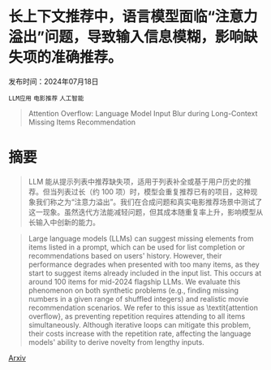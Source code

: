 # 长上下文推荐中，语言模型面临“注意力溢出”问题，导致输入信息模糊，影响缺失项的准确推荐。

发布时间：2024年07月18日

`LLM应用` `电影推荐` `人工智能`

> Attention Overflow: Language Model Input Blur during Long-Context Missing Items Recommendation

# 摘要

> LLM 能从提示列表中推荐缺失项，适用于列表补全或基于用户历史的推荐。但当列表过长（约 100 项）时，模型会重复推荐已有的项目，这种现象我们称之为“注意力溢出”。我们在合成问题和真实电影推荐场景中测试了这一现象。虽然迭代方法能减轻问题，但其成本随重复率上升，影响模型从长输入中创新的能力。

> Large language models (LLMs) can suggest missing elements from items listed in a prompt, which can be used for list completion or recommendations based on users' history. However, their performance degrades when presented with too many items, as they start to suggest items already included in the input list. This occurs at around 100 items for mid-2024 flagship LLMs. We evaluate this phenomenon on both synthetic problems (e.g., finding missing numbers in a given range of shuffled integers) and realistic movie recommendation scenarios. We refer to this issue as \textit{attention overflow}, as preventing repetition requires attending to all items simultaneously. Although iterative loops can mitigate this problem, their costs increase with the repetition rate, affecting the language models' ability to derive novelty from lengthy inputs.

[Arxiv](https://arxiv.org/abs/2407.13481)